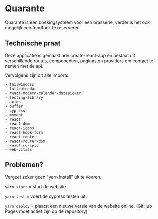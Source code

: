 # Quarante

Quarante is een boekingsysteem voor een brasserie, verder is het ook mogelijk een foodtuck te reserveren. 

## Technische praat

Deze applicatie is gemaakt adv create-react-app en bestaat uit verschillende routes, componenten, paginas en providers om contact te nemen met de api.

Vervolgens zijn dit alle imports:

```
- tailwindcss
- fullcalendar
- react-modern-calendar-datepicker
- testing-library
- axios
- buffer
- cypress
- moment
- react
- react-dom
- react-icons
- react-hook-form
- react-router
- react-router-dom
- react-scripts
- web-vitals
```

## Problemen? 

Vergeet zeker geen "yarn install" uit te voeren. 

`yarn start` = start de website

`yarn test` = voert de cypress testen uit.

`yarn deploy` = plaatst een nieuwe versie van de website online. (GitHub Pages moet actief zijn op de repository)